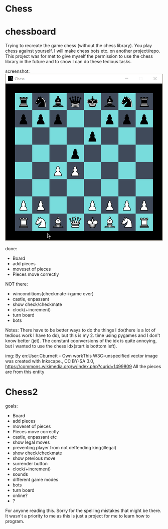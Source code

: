 # Chess
# chessboard
Trying to recreate the game chess (without the chess library). You play chess against yourself. I will make chess bots etc. on another project/repo. This project was for met to give myself the permission to use the chess library in the future and to show I can do these tedious tasks.

screenshot:
![GitHub Logo](Img/Screenshot1.png)


done:
- Board 
- add pieces
- moveset of pieces
- Pieces move correctly

NOT there:
- winconditions(checkmate->game over)
- castle, enpassant 
- show check/checkmate
- clock(+increment)
- turn board
- bots

Notes:
There have to be better ways to do the things I do(there is a lot of tedious work I have to do), but this is my 2. time using pygames and I don't know better (jet).
The constant coonversions of the idx is quite annoying, but i wanted to use the chess idx(start is botttom left).

img:
By en:User:Cburnett - Own workThis W3C-unspecified vector image was created with Inkscape., CC BY-SA 3.0, https://commons.wikimedia.org/w/index.php?curid=1499809
All the pieces are from this entity

# Chess2
goals:
- Board 
- add pieces
- moveset of pieces
- Pieces move correctly
- castle, enpassant etc
- show legal moves
- preventing player from not deffending king(illegal)
- show check/checkmate
- show previous move
- surrender button
- clock(+increment)
- sounds
- different game modes
- bots
- turn board
- online?
- ?



For anyone reading this. Sorry for the spelling mistakes that might be there. It wasn't a priority to me as this is just a project for me to learn how to program.

